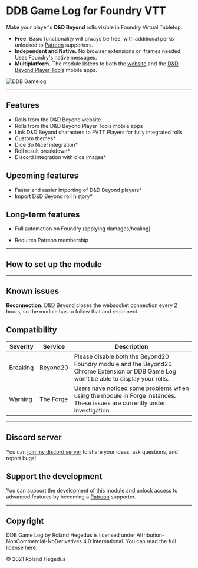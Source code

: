 # DDB Game Log for Foundry VTT

Make your player's **D&D Beyond** rolls visible in Foundry Virtual Tabletop.

- **Free.** Basic functionality will always be free, with additional perks unlocked to [Patreon](https://www.patreon.com/iamwarhead) supporters.
- **Independent and Native.** No browser extensions or iframes needed. Uses Foundry's native messages.
- **Multiplatform.** The module listens to both the [website](https://dndbeyond.com) and the [D&D Beyond Player Tools](https://www.dndbeyond.com/player-app) mobile apps.

![DDB Gamelog](http://ddbgamelog.datapoint.hu/images/tutorial/demo1.gif)


---


## Features

- Rolls from the D&D Beyond website
- Rolls from the D&D Beyond Player Tools mobile apps
- Link D&D Beyond characters to FVTT Players for fully integrated rolls
- Custom themes*
- Dice So Nice! integration*
- Roll result breakdown*
- Discord integration with dice images*


## Upcoming features

- Faster and easier importing of D&D Beyond players*
- Import D&D Beyond roll history*


## Long-term features

- Full automation on Foundry (applying damages/healing)

* Requires Patreon membership


---


## How to set up the module

<!-- TODO -->


---


## Known issues

**Reconnection.** D&D Beyond closes the websocket connection every 2 hours, so the module has to follow that and reconnect.


## Compatibility

Severity | Service | Description
---------|---------|------------
Breaking | Beyond20 | Please disable both the Beyond20 Foundry module and the Beyond20 Chrome Extension or DDB Game Log won't be able to display your rolls.
Warning | The Forge | Users have noticed some problems when using the module in Forge instances. These issues are currently under investigation.


---


## Discord server

You can [join my discord server](https://discord.gg/HSTtrphyFg) to share your ideas, ask questions, and report bugs!


## Support the development

You can support the development of this module and unlock access to advanced features by becoming a [Patreon](https://www.patreon.com/iamwarhead) supporter.


---


## Copyright

DDB Game Log by Roland Hegedus is licensed under Attribution-NonCommercial-NoDerivatives 4.0 International. You can read the full license [here](https://github.com/IamWarHead/ddb-game-log/blob/master/LICENSE.md).

© 2021 Roland Hegedus
